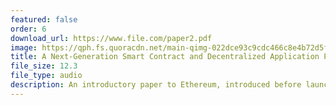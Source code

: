 ```yaml
---
featured: false
order: 6
download_url: https://www.file.com/paper2.pdf
image: https://qph.fs.quoracdn.net/main-qimg-022dce93c9cdc466c8e4b72d5f59af48-c
title: A Next-Generation Smart Contract and Decentralized Application Platform
file_size: 12.3
file_type: audio
description: An introductory paper to Ethereum, introduced before launch, which is maintained.
---
```

